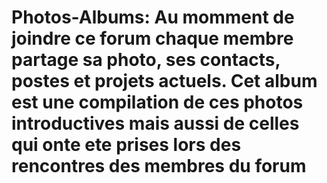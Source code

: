 # Photos-Albums: Au momment de joindre ce forum chaque membre partage sa photo, ses contacts, postes et projets actuels. Cet album est une compilation de ces photos introductives mais aussi de celles qui onte ete prises lors des rencontres des membres du forum
